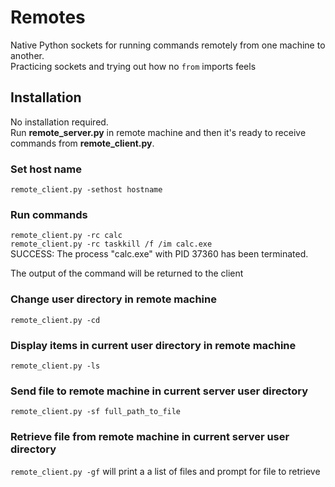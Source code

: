 Remotes
=======
Native Python sockets for running commands remotely from one machine to another.  
Practicing sockets and trying out how no `from` imports feels 


## Installation ##  

No installation required.   
Run **remote_server.py** in remote machine and then it's ready to receive commands from **remote_client.py**.

### Set host name ###

`remote_client.py -sethost hostname`  

### Run commands ###

`remote_client.py -rc calc`  
`remote_client.py -rc taskkill /f /im calc.exe`  
SUCCESS: The process "calc.exe" with PID 37360 has been terminated.

The output of the command will be returned to the client

### Change user directory in remote machine ###
`remote_client.py -cd`

### Display items in current user directory in remote machine ###
`remote_client.py -ls`

### Send file to remote machine in current server user directory ###
`remote_client.py -sf full_path_to_file`

### Retrieve file from remote machine in current server user directory ###
`remote_client.py -gf` will print a a list of files and prompt for file to retrieve